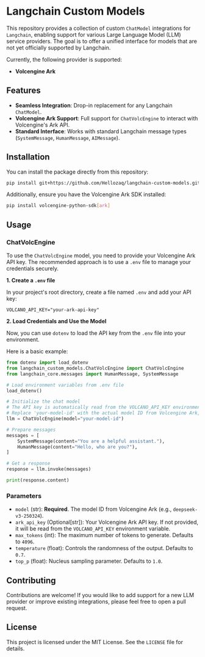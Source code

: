 # Langchain Custom Models

This repository provides a collection of custom `ChatModel` integrations for `Langchain`, enabling support for various Large Language Model (LLM) service providers. The goal is to offer a unified interface for models that are not yet officially supported by Langchain.

Currently, the following provider is supported:
- **Volcengine Ark**

## Features

- **Seamless Integration**: Drop-in replacement for any Langchain `ChatModel`.
- **Volcengine Ark Support**: Full support for `ChatVolcEngine` to interact with Volcengine's Ark API.
- **Standard Interface**: Works with standard Langchain message types (`SystemMessage`, `HumanMessage`, `AIMessage`).

## Installation

You can install the package directly from this repository:

```bash
pip install git+https://github.com/Hellozaq/langchain-custom-models.git
```

Additionally, ensure you have the Volcengine Ark SDK installed:

```bash
pip install volcengine-python-sdk[ark]
```

## Usage

### ChatVolcEngine

To use the `ChatVolcEngine` model, you need to provide your Volcengine Ark API key. The recommended approach is to use a `.env` file to manage your credentials securely.

**1. Create a `.env` file**

In your project's root directory, create a file named `.env` and add your API key:

```
VOLCANO_API_KEY="your-ark-api-key"
```

**2. Load Credentials and Use the Model**

Now, you can use `dotenv` to load the API key from the `.env` file into your environment.

Here is a basic example:

```python
from dotenv import load_dotenv
from langchain_custom_models.ChatVolcEngine import ChatVolcEngine
from langchain_core.messages import HumanMessage, SystemMessage

# Load environment variables from .env file
load_dotenv()

# Initialize the chat model
# The API key is automatically read from the VOLCANO_API_KEY environment variable.
# Replace 'your-model-id' with the actual model ID from Volcengine Ark, e.g., 'deepseek-v3-250324'
llm = ChatVolcEngine(model="your-model-id")

# Prepare messages
messages = [
    SystemMessage(content="You are a helpful assistant."),
    HumanMessage(content="Hello, who are you?"),
]

# Get a response
response = llm.invoke(messages)

print(response.content)
```

### Parameters

- `model` (str): **Required**. The model ID from Volcengine Ark (e.g., `deepseek-v3-250324`).
- `ark_api_key` (Optional[str]): Your Volcengine Ark API key. If not provided, it will be read from the `VOLCANO_API_KEY` environment variable.
- `max_tokens` (int): The maximum number of tokens to generate. Defaults to `4096`.
- `temperature` (float): Controls the randomness of the output. Defaults to `0.7`.
- `top_p` (float): Nucleus sampling parameter. Defaults to `1.0`.

## Contributing

Contributions are welcome! If you would like to add support for a new LLM provider or improve existing integrations, please feel free to open a pull request.

## License

This project is licensed under the MIT License. See the `LICENSE` file for details.
